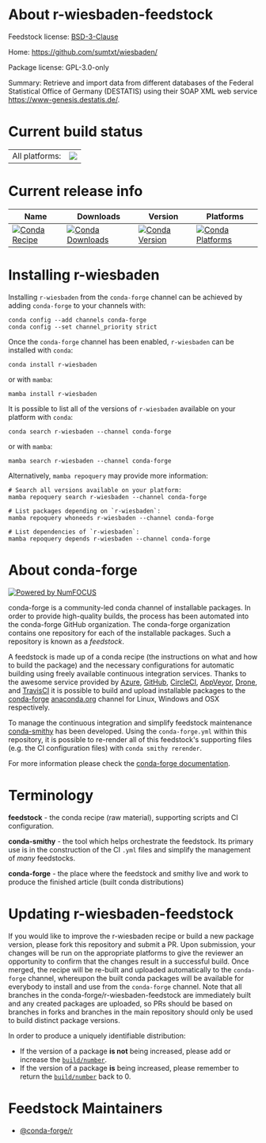 About r-wiesbaden-feedstock
===========================

Feedstock license: [BSD-3-Clause](https://github.com/conda-forge/r-wiesbaden-feedstock/blob/main/LICENSE.txt)

Home: https://github.com/sumtxt/wiesbaden/

Package license: GPL-3.0-only

Summary: Retrieve and import data from different databases of the Federal Statistical Office of Germany (DESTATIS) using their SOAP XML web service <https://www-genesis.destatis.de/>.

Current build status
====================


<table><tr><td>All platforms:</td>
    <td>
      <a href="https://dev.azure.com/conda-forge/feedstock-builds/_build/latest?definitionId=16591&branchName=main">
        <img src="https://dev.azure.com/conda-forge/feedstock-builds/_apis/build/status/r-wiesbaden-feedstock?branchName=main">
      </a>
    </td>
  </tr>
</table>

Current release info
====================

| Name | Downloads | Version | Platforms |
| --- | --- | --- | --- |
| [![Conda Recipe](https://img.shields.io/badge/recipe-r--wiesbaden-green.svg)](https://anaconda.org/conda-forge/r-wiesbaden) | [![Conda Downloads](https://img.shields.io/conda/dn/conda-forge/r-wiesbaden.svg)](https://anaconda.org/conda-forge/r-wiesbaden) | [![Conda Version](https://img.shields.io/conda/vn/conda-forge/r-wiesbaden.svg)](https://anaconda.org/conda-forge/r-wiesbaden) | [![Conda Platforms](https://img.shields.io/conda/pn/conda-forge/r-wiesbaden.svg)](https://anaconda.org/conda-forge/r-wiesbaden) |

Installing r-wiesbaden
======================

Installing `r-wiesbaden` from the `conda-forge` channel can be achieved by adding `conda-forge` to your channels with:

```
conda config --add channels conda-forge
conda config --set channel_priority strict
```

Once the `conda-forge` channel has been enabled, `r-wiesbaden` can be installed with `conda`:

```
conda install r-wiesbaden
```

or with `mamba`:

```
mamba install r-wiesbaden
```

It is possible to list all of the versions of `r-wiesbaden` available on your platform with `conda`:

```
conda search r-wiesbaden --channel conda-forge
```

or with `mamba`:

```
mamba search r-wiesbaden --channel conda-forge
```

Alternatively, `mamba repoquery` may provide more information:

```
# Search all versions available on your platform:
mamba repoquery search r-wiesbaden --channel conda-forge

# List packages depending on `r-wiesbaden`:
mamba repoquery whoneeds r-wiesbaden --channel conda-forge

# List dependencies of `r-wiesbaden`:
mamba repoquery depends r-wiesbaden --channel conda-forge
```


About conda-forge
=================

[![Powered by
NumFOCUS](https://img.shields.io/badge/powered%20by-NumFOCUS-orange.svg?style=flat&colorA=E1523D&colorB=007D8A)](https://numfocus.org)

conda-forge is a community-led conda channel of installable packages.
In order to provide high-quality builds, the process has been automated into the
conda-forge GitHub organization. The conda-forge organization contains one repository
for each of the installable packages. Such a repository is known as a *feedstock*.

A feedstock is made up of a conda recipe (the instructions on what and how to build
the package) and the necessary configurations for automatic building using freely
available continuous integration services. Thanks to the awesome service provided by
[Azure](https://azure.microsoft.com/en-us/services/devops/), [GitHub](https://github.com/),
[CircleCI](https://circleci.com/), [AppVeyor](https://www.appveyor.com/),
[Drone](https://cloud.drone.io/welcome), and [TravisCI](https://travis-ci.com/)
it is possible to build and upload installable packages to the
[conda-forge](https://anaconda.org/conda-forge) [anaconda.org](https://anaconda.org/)
channel for Linux, Windows and OSX respectively.

To manage the continuous integration and simplify feedstock maintenance
[conda-smithy](https://github.com/conda-forge/conda-smithy) has been developed.
Using the ``conda-forge.yml`` within this repository, it is possible to re-render all of
this feedstock's supporting files (e.g. the CI configuration files) with ``conda smithy rerender``.

For more information please check the [conda-forge documentation](https://conda-forge.org/docs/).

Terminology
===========

**feedstock** - the conda recipe (raw material), supporting scripts and CI configuration.

**conda-smithy** - the tool which helps orchestrate the feedstock.
                   Its primary use is in the construction of the CI ``.yml`` files
                   and simplify the management of *many* feedstocks.

**conda-forge** - the place where the feedstock and smithy live and work to
                  produce the finished article (built conda distributions)


Updating r-wiesbaden-feedstock
==============================

If you would like to improve the r-wiesbaden recipe or build a new
package version, please fork this repository and submit a PR. Upon submission,
your changes will be run on the appropriate platforms to give the reviewer an
opportunity to confirm that the changes result in a successful build. Once
merged, the recipe will be re-built and uploaded automatically to the
`conda-forge` channel, whereupon the built conda packages will be available for
everybody to install and use from the `conda-forge` channel.
Note that all branches in the conda-forge/r-wiesbaden-feedstock are
immediately built and any created packages are uploaded, so PRs should be based
on branches in forks and branches in the main repository should only be used to
build distinct package versions.

In order to produce a uniquely identifiable distribution:
 * If the version of a package **is not** being increased, please add or increase
   the [``build/number``](https://docs.conda.io/projects/conda-build/en/latest/resources/define-metadata.html#build-number-and-string).
 * If the version of a package **is** being increased, please remember to return
   the [``build/number``](https://docs.conda.io/projects/conda-build/en/latest/resources/define-metadata.html#build-number-and-string)
   back to 0.

Feedstock Maintainers
=====================

* [@conda-forge/r](https://github.com/orgs/conda-forge/teams/r/)

